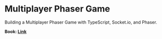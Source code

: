 # Multiplayer Phaser Game

Building a Multiplayer Phaser Game with TypeScript, Socket.io, and Phaser.

**Book: [Link](https://bit.ly/multiplayer-phaser-game)**